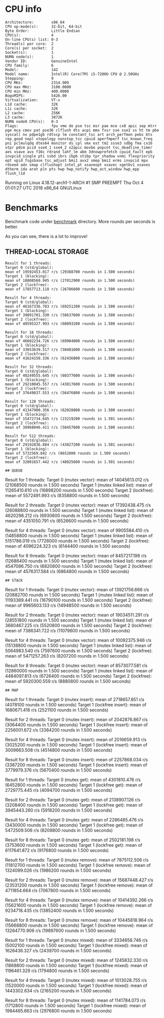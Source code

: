 # CPU info
```
Architecture:        x86_64
CPU op-mode(s):      32-bit, 64-bit
Byte Order:          Little Endian
CPU(s):              4
On-line CPU(s) list: 0-3
Thread(s) per core:  2
Core(s) per socket:  2
Socket(s):           1
NUMA node(s):        1
Vendor ID:           GenuineIntel
CPU family:          6
Model:               142
Model name:          Intel(R) Core(TM) i5-7200U CPU @ 2.50GHz
Stepping:            9
CPU MHz:             2314.909
CPU max MHz:         3100.0000
CPU min MHz:         400.0000
BogoMIPS:            5426.00
Virtualization:      VT-x
L1d cache:           32K
L1i cache:           32K
L2 cache:            256K
L3 cache:            3072K
NUMA node0 CPU(s):   0-3
Flags:               fpu vme de pse tsc msr pae mce cx8 apic sep mtrr pge mca cmov pat pse36 clflush dts acpi mmx fxsr sse sse2 ss ht tm pbe syscall nx pdpe1gb rdtscp lm constant_tsc art arch_perfmon pebs bts rep_good nopl xtopology nonstop_tsc cpuid aperfmperf tsc_known_freq pni pclmulqdq dtes64 monitor ds_cpl vmx est tm2 ssse3 sdbg fma cx16 xtpr pdcm pcid sse4_1 sse4_2 x2apic movbe popcnt tsc_deadline_timer aes xsave avx f16c rdrand lahf_lm abm 3dnowprefetch cpuid_fault epb invpcid_single pti ssbd ibrs ibpb stibp tpr_shadow vnmi flexpriority ept vpid fsgsbase tsc_adjust bmi1 avx2 smep bmi2 erms invpcid mpx rdseed adx smap clflushopt intel_pt xsaveopt xsavec xgetbv1 xsaves dtherm ida arat pln pts hwp hwp_notify hwp_act_window hwp_epp flush_l1d
```
Running on Linux 4.18.12-arch1-1-ARCH #1 SMP PREEMPT Thu Oct 4 01:01:27 UTC 2018 x86_64 GNU/Linux

# Benchmarks
Benchmark code under [benchmark](benchmark) directory.
More rounds per seconds is better.

As you can see, there is a lot to improve!


## THREAD-LOCAL STORAGE
```
Result for 1 threads:
Target 0 (std/global):
mean of 19592453.017 r/s (29388700 rounds in 1.500 seconds)
Target 1 (blocking):
mean of 18008560.945 r/s (27012900 rounds in 1.500 seconds)
Target 2 (lockfree):
mean of 17857713.118 r/s (26786600 rounds in 1.500 seconds)

Result for 4 threads:
Target 0 (std/global):
mean of 46167336.783 r/s (69251200 rounds in 1.500 seconds)
Target 1 (blocking):
mean of 39091701.330 r/s (58637600 rounds in 1.500 seconds)
Target 2 (lockfree):
mean of 40595327.993 r/s (60893200 rounds in 1.500 seconds)

Result for 16 threads:
Target 0 (std/global):
mean of 46602234.726 r/s (69904000 rounds in 1.500 seconds)
Target 1 (blocking):
mean of 33653639.517 r/s (50481600 rounds in 1.500 seconds)
Target 2 (lockfree):
mean of 41624150.336 r/s (62436800 rounds in 1.500 seconds)

Result for 32 threads:
Target 0 (std/global):
mean of 40249555.645 r/s (60377600 rounds in 1.500 seconds)
Target 1 (blocking):
mean of 29210045.557 r/s (43817600 rounds in 1.500 seconds)
Target 2 (lockfree):
mean of 37649837.553 r/s (56476800 rounds in 1.500 seconds)

Result for 128 threads:
Target 0 (std/global):
mean of 41347900.356 r/s (62028800 rounds in 1.500 seconds)
Target 1 (blocking):
mean of 15472734.645 r/s (23219200 rounds in 1.501 seconds)
Target 2 (lockfree):
mean of 38968046.411 r/s (58457600 rounds in 1.500 seconds)

Result for 512 threads:
Target 0 (std/global):
mean of 29192836.884 r/s (43827200 rounds in 1.501 seconds)
Target 1 (blocking):
mean of 5732569.842 r/s (8652800 rounds in 1.509 seconds)
Target 2 (lockfree):
mean of 32001657.442 r/s (48025600 rounds in 1.501 seconds)

## QUEUE
```
Result for 1 threads:
Target 0 (mutex vector):
mean of 14045613.012 r/s (21068500 rounds in 1.500 seconds)
Target 1 (mutex linked list):
mean of 11265410.610 r/s (16898200 rounds in 1.500 seconds)
Target 2 (lockfree):
mean of 5572491.993 r/s (8358800 rounds in 1.500 seconds)

Result for 2 threads:
Target 0 (mutex vector):
mean of 17392438.475 r/s (26088800 rounds in 1.500 seconds)
Target 1 (mutex linked list):
mean of 4620298.212 r/s (6930600 rounds in 1.500 seconds)
Target 2 (lockfree):
mean of 4351050.791 r/s (6526600 rounds in 1.500 seconds)

Result for 4 threads:
Target 0 (mutex vector):
mean of 9905584.410 r/s (14858800 rounds in 1.500 seconds)
Target 1 (mutex linked list):
mean of 5151786.019 r/s (7728000 rounds in 1.500 seconds)
Target 2 (lockfree):
mean of 4096224.323 r/s (6144400 rounds in 1.500 seconds)

Result for 8 threads:
Target 0 (mutex vector):
mean of 8457217.198 r/s (12686400 rounds in 1.500 seconds)
Target 1 (mutex linked list):
mean of 4547086.750 r/s (6820800 rounds in 1.500 seconds)
Target 2 (lockfree):
mean of 4576317.584 r/s (6864800 rounds in 1.500 seconds)

```
## STACK
```
Result for 1 threads:
Target 0 (mutex vector):
mean of 13921756.666 r/s (20882700 rounds in 1.500 seconds)
Target 1 (mutex linked list):
mean of 11193389.441 r/s (16790100 rounds in 1.500 seconds)
Target 2 (lockfree):
mean of 9965603.133 r/s (14948500 rounds in 1.500 seconds)

Result for 2 threads:
Target 0 (mutex vector):
mean of 19034511.291 r/s (28551800 rounds in 1.500 seconds)
Target 1 (mutex linked list):
mean of 3680467.225 r/s (5520800 rounds in 1.500 seconds)
Target 2 (lockfree):
mean of 7386341.722 r/s (11079600 rounds in 1.500 seconds)

Result for 4 threads:
Target 0 (mutex vector):
mean of 10092375.946 r/s (15138800 rounds in 1.500 seconds)
Target 1 (mutex linked list):
mean of 5064983.540 r/s (7597600 rounds in 1.500 seconds)
Target 2 (lockfree):
mean of 5471257.263 r/s (8207200 rounds in 1.500 seconds)

Result for 8 threads:
Target 0 (mutex vector):
mean of 8573077.581 r/s (12860000 rounds in 1.500 seconds)
Target 1 (mutex linked list):
mean of 4484097.813 r/s (6726400 rounds in 1.500 seconds)
Target 2 (lockfree):
mean of 5920300.559 r/s (8880800 rounds in 1.500 seconds)

```
## MAP
```
Result for 1 threads:
Target 0 (mutex insert):
mean of 2718657.851 r/s (4078100 rounds in 1.500 seconds)
Target 1 (lockfree insert):
mean of 1680671.416 r/s (2521100 rounds in 1.500 seconds)

Result for 2 threads:
Target 0 (mutex insert):
mean of 2042876.867 r/s (3064400 rounds in 1.500 seconds)
Target 1 (lockfree insert):
mean of 2256001.672 r/s (3384200 rounds in 1.500 seconds)

Result for 4 threads:
Target 0 (mutex insert):
mean of 2016659.913 r/s (3025200 rounds in 1.500 seconds)
Target 1 (lockfree insert):
mean of 3009663.508 r/s (4514800 rounds in 1.500 seconds)

Result for 8 threads:
Target 0 (mutex insert):
mean of 2257868.034 r/s (3387200 rounds in 1.500 seconds)
Target 1 (lockfree insert):
mean of 3779979.376 r/s (5670400 rounds in 1.500 seconds)

Result for 1 threads:
Target 0 (mutex get):
mean of 4301810.476 r/s (6452800 rounds in 1.500 seconds)
Target 1 (lockfree get):
mean of 2729775.445 r/s (4094700 rounds in 1.500 seconds)

Result for 2 threads:
Target 0 (mutex get):
mean of 2138907.126 r/s (3208400 rounds in 1.500 seconds)
Target 1 (lockfree get):
mean of 3945443.260 r/s (5918200 rounds in 1.500 seconds)

Result for 4 threads:
Target 0 (mutex get):
mean of 2286485.476 r/s (3430000 rounds in 1.500 seconds)
Target 1 (lockfree get):
mean of 5472509.506 r/s (8208800 rounds in 1.500 seconds)

Result for 8 threads:
Target 0 (mutex get):
mean of 2502181.198 r/s (3753600 rounds in 1.500 seconds)
Target 1 (lockfree get):
mean of 6117641.872 r/s (9176800 rounds in 1.500 seconds)

Result for 1 threads:
Target 0 (mutex remove):
mean of 7875112.506 r/s (11812700 rounds in 1.500 seconds)
Target 1 (lockfree remove):
mean of 1324099.026 r/s (1986200 rounds in 1.500 seconds)

Result for 2 threads:
Target 0 (mutex remove):
mean of 15687448.427 r/s (23531200 rounds in 1.500 seconds)
Target 1 (lockfree remove):
mean of 4711854.664 r/s (7067800 rounds in 1.500 seconds)

Result for 4 threads:
Target 0 (mutex remove):
mean of 10414392.266 r/s (15621600 rounds in 1.500 seconds)
Target 1 (lockfree remove):
mean of 9234718.435 r/s (13852400 rounds in 1.500 seconds)

Result for 8 threads:
Target 0 (mutex remove):
mean of 10445818.964 r/s (15668800 rounds in 1.500 seconds)
Target 1 (lockfree remove):
mean of 13264770.906 r/s (19897600 rounds in 1.500 seconds)

Result for 1 threads:
Target 0 (mutex mixed):
mean of 3334658.746 r/s (5002100 rounds in 1.500 seconds)
Target 1 (lockfree mixed):
mean of 1626436.327 r/s (2439700 rounds in 1.500 seconds)

Result for 2 threads:
Target 0 (mutex mixed):
mean of 1245832.330 r/s (1868800 rounds in 1.500 seconds)
Target 1 (lockfree mixed):
mean of 1196461.329 r/s (1794800 rounds in 1.500 seconds)

Result for 4 threads:
Target 0 (mutex mixed):
mean of 1013028.755 r/s (1520000 rounds in 1.500 seconds)
Target 1 (lockfree mixed):
mean of 1443302.634 r/s (2165200 rounds in 1.500 seconds)

Result for 8 threads:
Target 0 (mutex mixed):
mean of 1141784.073 r/s (1712800 rounds in 1.500 seconds)
Target 1 (lockfree mixed):
mean of 1984465.663 r/s (2976800 rounds in 1.500 seconds)

```
